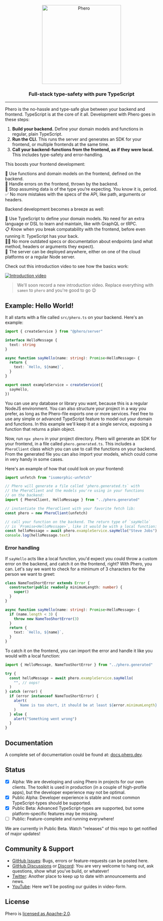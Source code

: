 <div align="center">
  <img src="https://raw.githubusercontent.com/phero-hq/phero/main/docs/static/img/readme.svg" width="260" alt="Phero" />
  <h3>Full-stack type-safety with pure TypeScript</h3>
</div>

---

Phero is the no-hassle and type-safe glue between your backend and frontend. TypeScript is at the core of it all. Development with Phero goes in these steps:

1. **Build your backend.** Define your domain models and functions in regular, plain TypeScript.
2. **Run the CLI.** This runs the server and generates an SDK for your frontend, or multiple frontends at the same time.
3. **Call your backend-functions from the frontend, as if they were local.** This includes type-safety and error-handling.

This boosts your frontend development:

💪 Use functions and domain models on the frontend, defined on the backend.  
🧨 Handle errors on the frontend, thrown by the backend.  
🤝 Stop assuming data is of the type you’re expecting. You know it is, period.  
✅ No more mistakes with the specs of the API, like path, arguments or headers.

Backend development becomes a breeze as well:

🫶 Use TypeScript to define your domain models. No need for an extra language or DSL to learn and maintain, like with GraphQL or tRPC.  
📋 Know when you break compatability with the frontend, before even running it: TypeScript has your back.  
😶‍🌫️ No more outdated specs or documentation about endpoints (and what method, headers or arguments they expect).  
🚀 The server can be deployed anywhere, either on one of the cloud platforms or a regular Node server.

Check out this introduction video to see how the basics work:

[![Introduction video](https://raw.githubusercontent.com/phero-hq/phero/main/docs/static/img/youtube-thumbnail.png)](https://www.youtube.com/watch?v=I13TKes7ylg)

> We'll soon record a new introduction video. Replace everything with `samen` to `phero` and you're good to go 😉

## Example: Hello World!

It all starts with a file called `src/phero.ts` on your backend. Here's an example:

```ts
import { createService } from "@phero/server"

interface HelloMessage {
  text: string
}

async function sayHello(name: string): Promise<HelloMessage> {
  return {
    text: `Hello, ${name}`,
  }
}

export const exampleService = createService({
  sayHello,
})
```

You can use any database or library you want, because this is a regular NodeJS environment. You can also structure your project in a way you prefer, as long as the Phero-file exports one or more services. Feel free to use any simple or advanced TypeScript feature to model out your domain and functions. In this example we'll keep it at a single service, exposing a function that returns a plain object.

Now, run `npx phero` in your project directory. Phero will generate an SDK for your frontend, in a file called `phero.generated.ts`. This includes a `PheroClient` class which you can use to call the functions on your backend. From the generated file you can also import your models, which could come in very handy in some cases.

Here's an example of how that could look on your frontend:

```ts
import unfetch from "isomorphic-unfetch"

// Phero will generate a file called 'phero.generated.ts` with
// the PheroClient and the models you're using in your functions
// on the backend:
import { PheroClient, HelloMessage } from "../phero.generated"

// instantiate the PheroClient with your favorite fetch lib:
const phero = new PheroClient(unfetch)

// call your function on the backend. The return type of `sayHello`
// is `Promise<HelloMessage>`, like it would be with a local function:
const helloMessage = await phero.exampleService.sayHello("Steve Jobs")
console.log(helloMessage.text)
```

### Error handling

If `sayHello` acts like a local function, you'd expect you could throw a custom error on the backend, and catch it on the frontend, right? With Phero, you can. Let's say we want to check for a minimum of 3 characters for the person we want to greet:

```ts
class NameTooShortError extends Error {
  constructor(public readonly minimumLength: number) {
    super()
  }
}

async function sayHello(name: string): Promise<HelloMessage> {
  if (name.length < 3) {
    throw new NameTooShortError(3)
  }
  return {
    text: `Hello, ${name}`,
  }
}
```

To catch it on the frontend, you can import the error and handle it like you would with a local function:

```ts
import { HelloMessage, NameTooShortError } from "../phero.generated"

try {
  const helloMessage = await phero.exampleService.sayHello(
    "", // oops!
  )
} catch (error) {
  if (error instanceof NameTooShortError) {
    alert(
      `Name is too short, it should be at least ${error.minimumLength} characters`,
    )
  } else {
    alert("Something went wrong")
  }
}
```

## Documentation

A complete set of documentation could be found at: [docs.phero.dev](https://docs.phero.dev/).

## Status

- [x] Alpha: We are developing and using Phero in projects for our own clients. The toolkit is used in production (in a couple of high-profile apps), but the developer experience may not be optimal.
- [x] Public Alpha: Developer experience is stable and most common TypeScript-types should be supported.
- [x] Public Beta: Advanced TypeScript-types are supported, but some platform-specific features may be missing.
- [ ] Public: Feature-complete and running everywhere!

We are currently in Public Beta. Watch "releases" of this repo to get notified of major updates!

## Community & Support

- [GitHub Issues](https://github.com/phero-hq/phero/issues): Bugs, errors or feature-requests can be posted here.
- [GitHub Discussions](https://github.com/phero-hq/phero/discussions) or [Discord](https://discord.gg/t97n6wQfkh): You are very welcome to hang out, ask questions, show what you've build, or whatever!
- [Twitter](https://twitter.com/PheroHQ): Another place to keep up to date with announcements and news.
- [YouTube](https://www.youtube.com/channel/UCgHc6KiLud3FAL_Pecb3pnQ): Here we'll be posting our guides in video-form.

## License

Phero is [licensed as Apache-2.0](https://www.apache.org/licenses/LICENSE-2.0).
